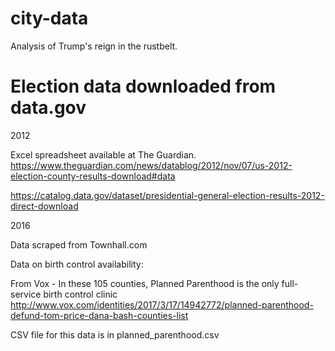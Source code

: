 # city-data
Analysis of Trump's reign in the rustbelt. 




# Election data downloaded from data.gov

2012 

Excel spreadsheet available at The Guardian. 
https://www.theguardian.com/news/datablog/2012/nov/07/us-2012-election-county-results-download#data

https://catalog.data.gov/dataset/presidential-general-election-results-2012-direct-download

2016

Data scraped from Townhall.com

Data on birth control availability:

From Vox - 
In these 105 counties, Planned Parenthood is the only full-service birth control clinic
http://www.vox.com/identities/2017/3/17/14942772/planned-parenthood-defund-tom-price-dana-bash-counties-list

CSV file for this data is in planned_parenthood.csv 

